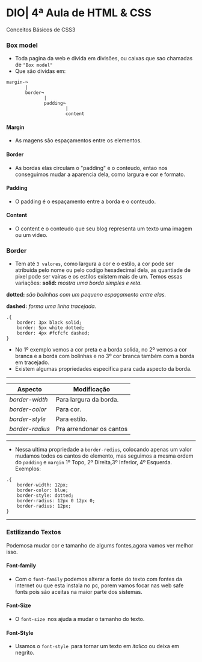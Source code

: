 # DIO| 4ª Aula de HTML & CSS
Conceitos Básicos de CSS3

### Box model
- Toda pagina da web e divida em divisões, ou caixas que sao chamadas de `"Box model"`
- Que são dividas em:
```
margin-¬
       |
       border¬
              |
              padding¬
                      |
                      content
```

#### Margin 
- As magens são espaçamentos entre os elementos.

#### Border
- As bordas elas circulam o "padding" e o conteudo, entao nos conseguimos mudar a aparencia dela, como largura e cor e formato.

#### Padding
- O padding é o espaçamento entre a borda e o conteudo.

#### Content
- O content e o conteudo que seu blog representa
um texto uma imagem ou um video.

### Border
- Tem até `3 valores`, como largura a cor e o estilo, a cor pode ser atribuida pelo nome ou pelo codigo hexadecimal dela, as quantiade de pixel pode ser vairas e os estilos existem mais de um. Temos essas variações:
**solid:** _mostra uma borda simples e reta._

**dotted:** _são bolinhas com um pequeno espaçamento entre elas._

**dashed:** _forma uma linha tracejada._ 
```
.{
    border: 3px black solid;
    border: 5px white dotted;
    border: 4px #fcfcfc dashed;
}
```
- No 1º exemplo vemos a cor preta e a borda solida, no 2º vemos a cor branca e a borda com bolinhas e no 3º cor branca também com a borda em tracejado.
- Existem algumas propriedades especifica  para cada aspecto da borda.
---

|Aspecto| Modificação|
|-------|------------|
|_border-width_|Para largura da borda.|
|_border-color_|Para cor.|
|_border-style_|Para estilo.|
|_border-radius_|Pra arrendonar os cantos|

---
- Nessa ultima propriedade a `border-redius`, colocando apenas um valor mudamos todos os cantos do elemento, mas seguimos a mesma ordem do `padding` e `margin` 1º Topo, 2º Direita,3º Inferior, 4º Esquerda.
Exemplos:
```
.{
    border-width: 12px;
    border-color: blue;
    border-style: dotted;
    border-radius: 12px 0 12px 0;
    border-radius: 12px;
}
```
---
### Estilizando Textos
Podemosa mudar cor e tamanho de algums fontes,agora vamos ver melhor isso.
#### Font-family
- Com o `font-family` podemos alterar a fonte do texto com fontes da internet ou que esta instala no pc, porem vamos focar nas web safe fonts pois são aceitas na maior parte dos sistemas.
#### Font-Size
- O `font-size `nos ajuda a mudar o tamanho do texto.
#### Font-Style
- Usamos o `font-style `para tornar um texto em _italico_ ou deixa em negrito.

